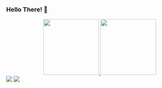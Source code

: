 ### Hello There! 👋

 <div align="center">
  <a href="https://github.com/mateusvpassos">
  <img height="150em" src="https://github-readme-stats.vercel.app/api?username=mateusvpassos&show_icons=true&theme=dark&include_all_commits=true&count_private=true"/>
  <img height="150em" src="https://github-readme-stats.vercel.app/api/top-langs/?username=mateusvpassos&layout=compact&langs_count=7&theme=dark"/>
</div>

<div> 
  <a href = "mailto:mviniciusdospassos@gmail.com"><img src="https://img.shields.io/badge/-Gmail-%23333?style=for-the-badge&logo=gmail&logoColor=white" target="_blank"></a>
  <a href="https://www.linkedin.com/in/mateusvpassos/" target="_blank"><img src="https://img.shields.io/badge/-LinkedIn-%230077B5?style=for-the-badge&logo=linkedin&logoColor=white" target="_blank"></a> 
 
</div>
